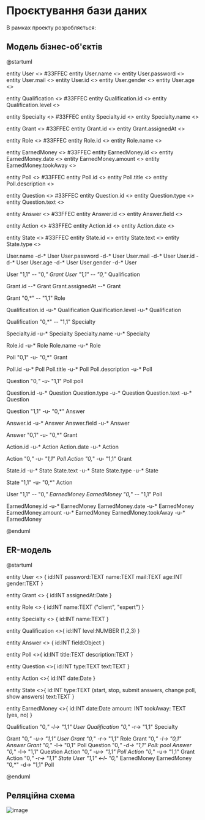 # Проєктування бази даних

В рамках проекту розробляється: 

## Модель бізнес-об'єктів 

@startuml

  entity User <<ENTITY>> #33FFEC
  entity User.name <<TEXT>>
  entity User.password <<TEXT>>
  entity User.mail <<TEXT>>
  entity User.id <<NUMBER>>
  entity User.gender <<TEXT>>
  entity User.age <<NUMBER>>

  entity Qualification <<ENTITY>> #33FFEC
  entity Qualification.id <<NUMBER>>
  entity Qualification.level <<NUMBER>>

  entity Specialty <<ENTITY>> #33FFEC
  entity Specialty.id <<NUMBER>>
  entity Specialty.name <<TEXT>>

  entity Grant <<ENTITY>> #33FFEC
  entity Grant.id <<NUMBER>>
  entity Grant.assignedAt <<Date>>

  entity Role <<ENTITY>> #33FFEC
  entity Role.id <<NUMBER>>
  entity Role.name <<TEXT>>
  
  entity EarnedMoney <<ENTITY>> #33FFEC
  entity EarnedMoney.id <<NUMBER>>
  entity EarnedMoney.date <<Date>>
  entity EarnedMoney.amount <<NUMBER>>
  entity EarnedMoney.tookAway <<TEXT>>

  entity Poll <<ENTITY>> #33FFEC
  entity Poll.id <<NUMBER>>
  entity Poll.title <<TEXT>>
  entity Poll.description <<TEXT>>

  entity Question <<ENTITY>> #33FFEC
  entity Question.id <<NUMBER>>
  entity Question.type <<TEXT>>
  entity Question.text <<TEXT>>

  entity Answer <<ENTITY>> #33FFEC
  entity Answer.id <<NUMBER>>
  entity Answer.field <<OBJECT>>
  
  entity Action <<ENTITY>> #33FFEC
  entity Action.id <<NUMBER>>
  entity Action.date <<Date>>
  
  entity State <<ENTITY>> #33FFEC
  entity State.id <<NUMBER>>
  entity State.text <<TEXT>>
  entity State.type <<TEXT>>

  User.name -d-* User 
  User.password -d-* User
  User.mail -d-* User
  User.id -d-* User
  User.age -d-* User
  User.gender -d-* User

  User "1,1" -- "0,*" Grant
  User "1,1" -- "0,*" Qualification

  Grant.id --* Grant
  Grant.assignedAt --* Grant 

  Grant "0,*" -- "1,1" Role

  Qualification.id -u-* Qualification
  Qualification.level -u-* Qualification

  Qualification "0,*" -- "1,1" Specialty

  Specialty.id -u-* Specialty
  Specialty.name -u-* Specialty

  Role.id -u-* Role
  Role.name -u-* Role

  Poll "0,1" -u- "0,*" Grant
  
  Poll.id -u-* Poll
  Poll.title -u-* Poll
  Poll.description -u-* Poll

  Question "0,*" -u-* "1,1" Poll:poll
  
  Question.id -u-* Question
  Question.type -u-* Question 
  Question.text -u-* Question

  Question "1,1" -u- "0,*" Answer

  Answer.id -u-* Answer
  Answer.field -u-* Answer
  
  Answer "0,1" -u- "0,*" Grant
  
  Action.id -u-* Action
  Action.date -u-* Action
  
  Action "0,*" -u- "1,1" Poll
  Action "0,*" -u- "1,1" Grant
  
  State.id -u-* State
  State.text -u-* State
  State.type -u-* State
  
  State "1,1" -u- "0,*" Action
  
  User "1,1" -- "0,*" EarnedMoney
  EarnedMoney "0,*" -- "1,1" Poll
  
  EarnedMoney.id -u-* EarnedMoney
  EarnedMoney.date -u-* EarnedMoney
  EarnedMoney.amount -u-* EarnedMoney
  EarnedMoney.tookAway -u-* EarnedMoney

@enduml

## ER-модель

@startuml 
 
  entity User <<ENTITY>> { 
    id:INT 
    password:TEXT 
    name:TEXT 
    mail:TEXT
    age:INT
    gender:TEXT
  }

  entity Grant <<ENTITY>> { 
    id:INT 
    assignedAt:Date 
  } 

  entity Role <<ENTITY>> { 
    id:INT 
    name:TEXT ("client", "expert") 
  }

  entity Specialty <<ENTITY>> { 
    id:INT 
    name:TEXT 
  } 

  entity Qualification <<ENTITY>>{ 
    id:INT 
    level:NUMBER (1,2,3) 
  }

  entity Answer <<ENTITY>> { 
    id:INT 
    field:Object 
  }

  entity Poll <<ENTITY>>{ 
    id:INT 
    title:TEXT 
    description:TEXT 
  } 

  entity Question <<ENTITY>>{ 
    id:INT 
    type:TEXT 
    text:TEXT 
  }

  entity Action <<ENTITY>>{ 
    id:INT 
    date:Date 
  }

  entity State <<ENTITY>>{ 
    id:INT 
    type:TEXT (start, stop, submit answers, change poll, show answers)
    text:TEXT 
  }
  
  entity EarnedMoney <<ENTITY>>{ 
    id:INT 
    date:Date 
    amount: INT
    tookAway: TEXT (yes, no)
  }

  Qualification "0,*" -l-> "1,1" User 
  Qualification "0,*" -r-> "1,1" Specialty 
    
  Grant "0,*" -u-> "1,1" User 
  Grant "0,*" -r-> "1,1" Role 
  Grant "0,*" -l-> "0,1" Answer 
  Grant "0,*" -l-> "0,1" Poll 
  Question "0,*" -d-> "1,1" Poll: pool 
  Answer "0,*" -l-> "1,1" Question 
  Action "0,*" -u-> "1,1" Poll
  Action "0,*" -u-> "1,1" Grant
  Action "0,*" -r-> "1,1" State
  User "1,1" <-l- "0,*" EarnedMoney
  EarnedMoney "0,*" -d-> "1,1" Poll

@enduml

## Реляційна схема
![image](https://github.com/kujo205/db_labs/assets/45692117/91c217f4-c66d-41a7-b4f6-0f0ed859b7b9)


